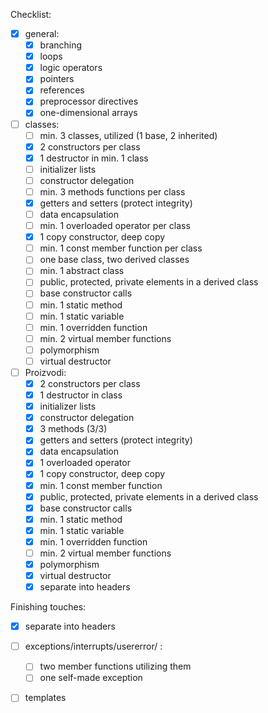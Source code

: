 Checklist:

- [x] general:
    - [X] branching
    - [X] loops
    - [X] logic operators
    - [x] pointers
    - [x] references
    - [x] preprocessor directives
    - [X] one-dimensional arrays

- [ ] classes:
    - [ ] min. 3 classes, utilized (1 base, 2 inherited)
    - [x] 2 constructors per class
    - [X] 1 destructor in min. 1 class
    - [ ] initializer lists
    - [ ] constructor delegation
    - [ ] min. 3 methods functions per class
    - [X] getters and setters (protect integrity)
    - [ ] data encapsulation
    - [ ] min. 1 overloaded operator per class
    - [X] 1 copy constructor, deep copy
    - [ ] min. 1 const member function per class
    - [ ] one base class, two derived classes
    - [ ] min. 1 abstract class
    - [ ] public, protected, private elements in a derived class
    - [ ] base constructor calls
    - [ ] min. 1 static method
    - [ ] min. 1 static variable
    - [ ] min. 1 overridden function
    - [ ] min. 2 virtual member functions
    - [ ] polymorphism
    - [ ] virtual destructor

- [ ] Proizvodi:
    - [X] 2 constructors per class
    - [X] 1 destructor in class
    - [X] initializer lists
    - [X] constructor delegation
    - [X] 3 methods (3/3)
    - [X] getters and setters (protect integrity)
    - [X] data encapsulation
    - [X] 1 overloaded operator
    - [X] 1 copy constructor, deep copy
    - [X] min. 1 const member function
    - [X] public, protected, private elements in a derived class
    - [X] base constructor calls
    - [X] min. 1 static method
    - [X] min. 1 static variable
    - [X] min. 1 overridden function
    - [ ] min. 2 virtual member functions
    - [X] polymorphism
    - [X] virtual destructor
    - [X] separate into headers

Finishing touches:
- [X] separate into headers

- [ ] exceptions/interrupts/usererror/ :
    - [ ] two member functions utilizing them
    - [ ] one self-made exception

- [ ] templates